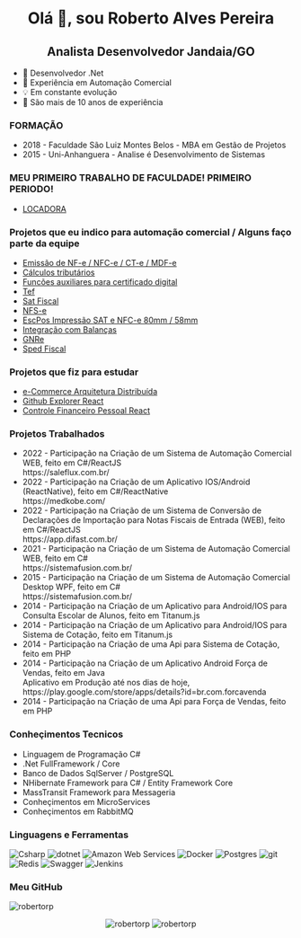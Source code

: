 <h1 align="center">Olá 👋, sou Roberto Alves Pereira</h1>
<h2 align="center">Analista Desenvolvedor Jandaia/GO</h2>

- 💜 Desenvolvedor .Net
- 👔 Experiência em Automação Comercial
- 💡  Em constante evolução
- 👔 São mais de 10 anos de experiência

### FORMAÇÃO
<ul>
 <li>2018 - Faculdade São Luiz Montes Belos - MBA em Gestão de Projetos</li>
 <li>2015 - Uni-Anhanguera - Analise é Desenvolvimento de Sistemas</li>
</ul>

### MEU PRIMEIRO TRABALHO DE FACULDADE! PRIMEIRO PERIODO!
<ul>
 <li><a href="https://github.com/robertorp/sistema-locadora" target="_blank" >LOCADORA</a></li> 
</ul>

### Projetos que eu indico para automação comercial / Alguns faço parte da equipe 
<ul> 
 <li><a href="https://github.com/ZeusAutomacao/DFe.NET" target="_blank" >Emissão de NF-e / NFC-e / CT-e / MDF-e</a></li>
 <li><a href="https://github.com/AutomacaoNet/MotorTributarioNet" target="_blank" >Cálculos tributários</a></li>
 <li><a href="https://github.com/AutomacaoNet/CertificadoExtNet" target="_blank" >Funcões auxiliares para certificado digital</a></li>
 <li><a href="https://github.com/SistemaFusion/Tef" target="_blank" >Tef</a></li>
 <li><a href="https://github.com/ACBrNet/ACBr.Net.Sat" target="_blank" >Sat Fiscal</a></li> 
  <li><a href="https://github.com/ACBrNet/ACBr.Net.NFSe" target="_blank" >NFS-e</a></li> 
  <li><a href="https://github.com/marcosgerene/Gerene.DFe.EscPos" target="_blank" >EscPos Impressão SAT e NFC-e 80mm / 58mm</a></li> 
  <li><a href="https://github.com/marcosgerene/Gerene.Balanca" target="_blank" >Integração com Balanças</a></li> 
  <li><a href="https://github.com/marcosgerene/Gerene.Gnre" target="_blank" >GNRe</a></li> 
  <li><a href="https://github.com/osamueloliveira/fiscalbr.net" target="_blank" >Sped Fiscal</a></li> 
</ul>

### Projetos que fiz para estudar
 <ul>
  <li><a href="https://github.com/robertorp/NerdStoreEnterprise-Estudo-Desenvolvedor-IO" target="_blank" >e-Commerce Arquitetura Distribuída</a></li>
  <li><a href="https://github.com/robertorp/github-explorer-react-js" target="_blank">Github Explorer React</a></li>
  <li><a href="https://github.com/robertorp/cf-pessoal" target="_blank">Controle Financeiro Pessoal React</a></li>
 </ul>
 
### Projetos Trabalhados
<ul>
 <li> 2022 - Participação na Criação de um Sistema de Automação Comercial WEB, feito em C#/ReactJS <br>https://saleflux.com.br/</li> 
 <li> 2022 - Participação na Criação de um Aplicativo IOS/Android (ReactNative), feito em C#/ReactNative <br>https://medkobe.com/</li> 
 <li> 2022 - Participação na Criação de um Sistema de Conversão de Declarações de Importação para Notas Fiscais de Entrada (WEB), feito em C#/ReactJS <br>https://app.difast.com.br/</li> 
 <li> 2021 - Participação na Criação de um Sistema de Automação Comercial WEB, feito em C# <br>https://sistemafusion.com.br/</li> 
 <li> 2015 - Participação na Criação de um Sistema de Automação Comercial Desktop WPF, feito em C# <br>https://sistemafusion.com.br/</li> 
 <li> 2014 - Participação na Criação de um Aplicativo para Android/IOS para Consulta Escolar de Alunos, feito em Titanum.js</li> 
 <li> 2014 - Participação na Criação de um Aplicativo para Android/IOS para Sistema de Cotação, feito em Titanum.js</li> 
 <li> 2014 - Participação na Criação de uma Api para Sistema de Cotação, feito em PHP</li> 
 <li> 2014 - Participação na Criação de um Aplicativo Android Força de Vendas, feito em Java<br>
 Aplicativo em Produção até nos dias de hoje, https://play.google.com/store/apps/details?id=br.com.forcavenda
 </li> 
 <li> 2014 - Participação na Criação de uma Api para Força de Vendas, feito em PHP</li> 
</ul>

### Conheçimentos Tecnicos
<ul>
 <li>Linguagem de Programação C#</li>
 <li>.Net FullFramework / Core</li>
 <li>Banco de Dados SqlServer / PostgreSQL</li>
 <li>NHibernate Framework para C# / Entity Framework Core</li>
 <li>MassTransit Framework para Messageria</li>
 <li>Conheçimentos em MicroServices</li>
 <li>Conheçimentos em RabbitMQ</li>
</ul>

### Linguagens e Ferramentas
<p>
  <img alt="Csharp" src="https://img.shields.io/badge/-C%23-7c209C?style=flat-square&logo=c-sharp&logoColor=white" />
  <img alt="dotnet" src="https://img.shields.io/badge/-.NET-702D91?style=flat-square&logo=.net&logoColor=white" />
  <img alt="Amazon Web Services" src="https://img.shields.io/badge/-AWS-e9b040?style=flat-square&logo=amazon%20aws&logoColor=white" />
  <img alt="Docker" src="https://img.shields.io/badge/-Docker-46a2f1?style=flat-square&logo=docker&logoColor=white" />
  <img alt="Postgres" src="https://img.shields.io/badge/-Postgres-338791?style=flat-square&logo=postgresql&logoColor=white" />
  <img alt="git" src="https://img.shields.io/badge/-Git-F05032?style=flat-square&logo=git&logoColor=white" />
  <img alt="Redis" src="https://img.shields.io/badge/-Redis-e93940?style=flat-square&logo=redis&logoColor=white" />
  <img alt="Swagger" src="https://img.shields.io/badge/-Swagger-47bb40?style=flat-square&logo=swagger&logoColor=white" />
  <img alt="Jenkins" src="https://img.shields.io/badge/-Jenkins-47bb40?style=flat-square&logo=jenkins&logoColor=white" />
</p>


### Meu GitHub
<img src="https://komarev.com/ghpvc/?username=robertorp&label=Visualizações+de+perfil&style=flat-square&color=grey" alt="robertorp" />
<p align="center">
<img src="https://github-readme-stats.vercel.app/api/top-langs/?username=robertorp&layout=compact" alt="robertorp" />
<img src="https://github-readme-stats.vercel.app/api?username=robertorp&show_icons=true" alt="robertorp" />
</p>
